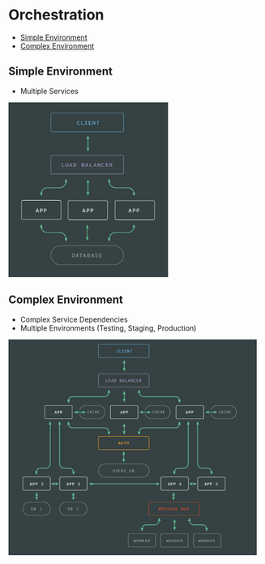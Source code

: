 # Orchestration

- [Simple Environment](#simple-environment)
- [Complex Environment](#complex-environment)

## Simple Environment

- Multiple Services

![Simple Orchestration](simple-orchestration.png)

## Complex Environment

- Complex Service Dependencies
- Multiple Environments (Testing, Staging, Production)

![Complex Orchestration](complex-orchestration.png)
